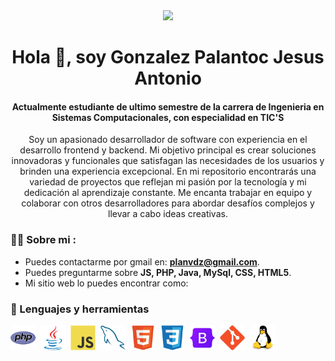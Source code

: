 <div id="header" align="center">
    <img src="https://media.giphy.com/media/qgQUggAC3Pfv687qPC/giphy.gif" width="200" />
    <h1 align="center">Hola 👋, soy Gonzalez Palantoc Jesus Antonio</h1>
    <h4 align="center">Actualmente estudiante de ultimo semestre de la carrera de Ingenieria en Sistemas Computacionales, con especialidad en TIC'S</h4>
    <p align="center">Soy un apasionado desarrollador de software con experiencia en el desarrollo frontend y backend. Mi objetivo principal es crear soluciones innovadoras y funcionales que satisfagan las necesidades de los usuarios y brinden una experiencia excepcional.
    En mi repositorio encontrarás una variedad de proyectos que reflejan mi pasión por la tecnología y mi dedicación al aprendizaje constante. Me encanta trabajar en equipo y colaborar con otros desarrolladores para abordar desafíos complejos y llevar a cabo ideas creativas. </p>
</div>

### 👨‍💻 Sobre mi :
- Puedes contactarme por gmail en: **planvdz@gmail.com**.
- Puedes preguntarme sobre **JS, PHP, Java, MySql, CSS, HTML5**.
- Mi sitio web lo puedes encontrar como:


<div>
    <h3>🔨 Lenguajes y herramientas</h3>
    <div>
        <img src="https://github.com/devicons/devicon/blob/master/icons/php/php-original.svg" title="PHP" alt="php" width="40" height="40" />&nbsp
        <img src="https://github.com/devicons/devicon/blob/master/icons/java/java-original.svg" title="java" alt="java" width="40" height="40" />&nbsp
        <img src="https://github.com/devicons/devicon/blob/master/icons/javascript/javascript-original.svg" title="Java Script" alt="js" width="40" height="40" />&nbsp
        <img src="https://github.com/devicons/devicon/blob/master/icons/mysql/mysql-original.svg" title="mysql" alt="mysql" width="40" height="40" />&nbsp
        <img src="https://github.com/devicons/devicon/blob/master/icons/html5/html5-original.svg" title="html5" alt="html5" width="40" height="40" />&nbsp
        <img src="https://github.com/devicons/devicon/blob/master/icons/css3/css3-original.svg" title="css" alt="css" width="40" height="40" />&nbsp
        <img src="https://github.com/devicons/devicon/blob/master/icons/bootstrap/bootstrap-original.svg" title="bootstrap" alt="bootstrap" width="40" height="40" />&nbsp
        <img src="https://github.com/devicons/devicon/blob/master/icons/git/git-original.svg" title="git" alt="git" width="40" height="40" />&nbsp
        <img src="https://github.com/devicons/devicon/blob/master/icons/linux/linux-original.svg" title="linux" alt="linux" width="40" height="40" />&nbsp
    </div>
</div>
